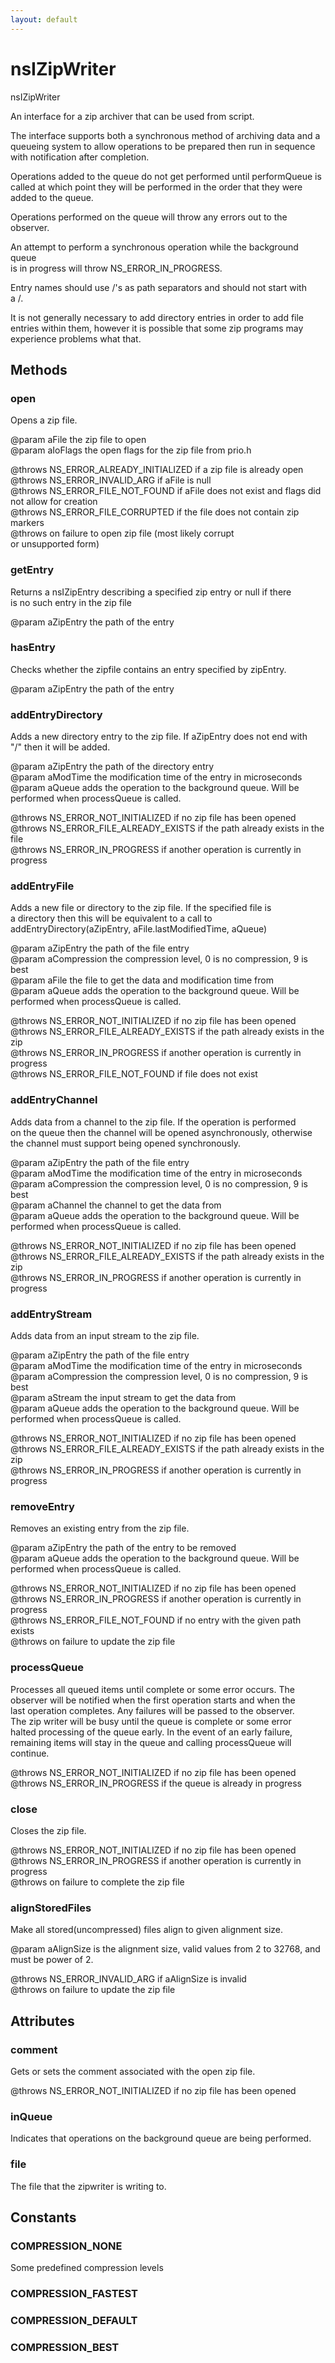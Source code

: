 ```yaml
---
layout: default
---
```


# nsIZipWriter #
  
nsIZipWriter  
  
An interface for a zip archiver that can be used from script.  
  
The interface supports both a synchronous method of archiving data and a  
queueing system to allow operations to be prepared then run in sequence  
with notification after completion.  
  
Operations added to the queue do not get performed until performQueue is  
called at which point they will be performed in the order that they were  
added to the queue.  
  
Operations performed on the queue will throw any errors out to the  
observer.  
  
An attempt to perform a synchronous operation while the background queue  
is in progress will throw NS_ERROR_IN_PROGRESS.  
  
Entry names should use /'s as path separators and should not start with  
a /.  
  
It is not generally necessary to add directory entries in order to add file  
entries within them, however it is possible that some zip programs may  
experience problems what that.  
  

## Methods ##

### open ###
  
Opens a zip file.  
  
@param aFile the zip file to open  
@param aIoFlags the open flags for the zip file from prio.h  
  
@throws NS_ERROR_ALREADY_INITIALIZED if a zip file is already open  
@throws NS_ERROR_INVALID_ARG if aFile is null  
@throws NS_ERROR_FILE_NOT_FOUND if aFile does not exist and flags did  
 not allow for creation  
@throws NS_ERROR_FILE_CORRUPTED if the file does not contain zip markers  
@throws <other-error> on failure to open zip file (most likely corrupt  
 or unsupported form)  
  

### getEntry ###
  
Returns a nsIZipEntry describing a specified zip entry or null if there  
is no such entry in the zip file  
  
@param aZipEntry the path of the entry  
  

### hasEntry ###
  
Checks whether the zipfile contains an entry specified by zipEntry.  
  
@param aZipEntry the path of the entry  
  

### addEntryDirectory ###
  
Adds a new directory entry to the zip file. If aZipEntry does not end with  
"/" then it will be added.  
  
@param aZipEntry the path of the directory entry  
@param aModTime the modification time of the entry in microseconds  
@param aQueue adds the operation to the background queue. Will be  
       performed when processQueue is called.  
  
@throws NS_ERROR_NOT_INITIALIZED if no zip file has been opened  
@throws NS_ERROR_FILE_ALREADY_EXISTS if the path already exists in the  
 file  
@throws NS_ERROR_IN_PROGRESS if another operation is currently in progress  
  

### addEntryFile ###
  
Adds a new file or directory to the zip file. If the specified file is  
a directory then this will be equivalent to a call to  
addEntryDirectory(aZipEntry, aFile.lastModifiedTime, aQueue)  
  
@param aZipEntry the path of the file entry  
@param aCompression the compression level, 0 is no compression, 9 is best  
@param aFile the file to get the data and modification time from  
@param aQueue adds the operation to the background queue. Will be  
       performed when processQueue is called.  
  
@throws NS_ERROR_NOT_INITIALIZED if no zip file has been opened  
@throws NS_ERROR_FILE_ALREADY_EXISTS if the path already exists in the zip  
@throws NS_ERROR_IN_PROGRESS if another operation is currently in progress  
@throws NS_ERROR_FILE_NOT_FOUND if file does not exist  
  

### addEntryChannel ###
  
Adds data from a channel to the zip file. If the operation is performed  
on the queue then the channel will be opened asynchronously, otherwise  
the channel must support being opened synchronously.  
  
@param aZipEntry the path of the file entry  
@param aModTime the modification time of the entry in microseconds  
@param aCompression the compression level, 0 is no compression, 9 is best  
@param aChannel the channel to get the data from  
@param aQueue adds the operation to the background queue. Will be  
       performed when processQueue is called.  
  
@throws NS_ERROR_NOT_INITIALIZED if no zip file has been opened  
@throws NS_ERROR_FILE_ALREADY_EXISTS if the path already exists in the zip  
@throws NS_ERROR_IN_PROGRESS if another operation is currently in progress  
  

### addEntryStream ###
  
Adds data from an input stream to the zip file.  
  
@param aZipEntry the path of the file entry  
@param aModTime the modification time of the entry in microseconds  
@param aCompression the compression level, 0 is no compression, 9 is best  
@param aStream the input stream to get the data from  
@param aQueue adds the operation to the background queue. Will be  
       performed when processQueue is called.  
  
@throws NS_ERROR_NOT_INITIALIZED if no zip file has been opened  
@throws NS_ERROR_FILE_ALREADY_EXISTS if the path already exists in the zip  
@throws NS_ERROR_IN_PROGRESS if another operation is currently in progress  
  

### removeEntry ###
  
Removes an existing entry from the zip file.  
  
@param aZipEntry the path of the entry to be removed  
@param aQueue adds the operation to the background queue. Will be  
       performed when processQueue is called.  
  
@throws NS_ERROR_NOT_INITIALIZED if no zip file has been opened  
@throws NS_ERROR_IN_PROGRESS if another operation is currently in progress  
@throws NS_ERROR_FILE_NOT_FOUND if no entry with the given path exists  
@throws <other-error> on failure to update the zip file  
  

### processQueue ###
  
Processes all queued items until complete or some error occurs. The  
observer will be notified when the first operation starts and when the  
last operation completes. Any failures will be passed to the observer.  
The zip writer will be busy until the queue is complete or some error  
halted processing of the queue early. In the event of an early failure,  
remaining items will stay in the queue and calling processQueue will  
continue.  
  
@throws NS_ERROR_NOT_INITIALIZED if no zip file has been opened  
@throws NS_ERROR_IN_PROGRESS if the queue is already in progress  
  

### close ###
  
Closes the zip file.  
  
@throws NS_ERROR_NOT_INITIALIZED if no zip file has been opened  
@throws NS_ERROR_IN_PROGRESS if another operation is currently in progress  
@throws <other-error> on failure to complete the zip file  
  

### alignStoredFiles ###
  
Make all stored(uncompressed) files align to given alignment size.  
  
@param aAlignSize is the alignment size, valid values from 2 to 32768, and  
must be power of 2.  
  
@throws NS_ERROR_INVALID_ARG if aAlignSize is invalid  
@throws <other-error> on failure to update the zip file  
  

## Attributes ##

### comment ###
  
Gets or sets the comment associated with the open zip file.  
  
@throws NS_ERROR_NOT_INITIALIZED if no zip file has been opened  
  

### inQueue ###
  
Indicates that operations on the background queue are being performed.  
  

### file ###
  
The file that the zipwriter is writing to.  
  

## Constants ##

### COMPRESSION_NONE ###
  
Some predefined compression levels  
  

### COMPRESSION_FASTEST ###

### COMPRESSION_DEFAULT ###

### COMPRESSION_BEST ###
